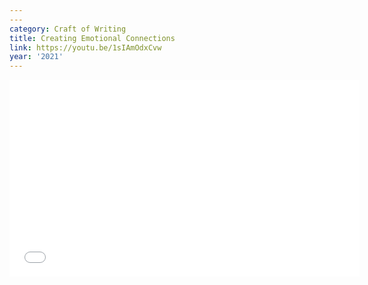```yaml
---
---
category: Craft of Writing
title: Creating Emotional Connections
link: https://youtu.be/1sIAmOdxCvw
year: '2021'
---
```

<iframe width="560" height="315" src="{{ page.link }}" frameborder="0" allowfullscreen></iframe>
